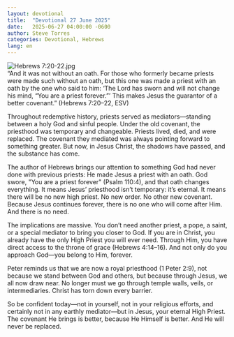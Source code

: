 ```yaml
---
layout: devotional
title:  "Devotional 27 June 2025"
date:   2025-06-27 04:00:00 -0600
author: Steve Torres
categories: Devotional, Hebrews
lang: en
---
```

<img src="https://sitemedia.esteeb.com/file/esteebcomsitemedia/devotional_images/Hebrews/Heb-7_20-22.jpg?raw=true" alt="Hebrews 7:20-22.jpg" style="max-width: 100%; height: auto;">

<div class="scripture">
   “And it was not without an oath. For those who formerly became priests were made such without an oath, but this one was made a priest with an oath by the one who said to him: ‘The Lord has sworn and will not change his mind, “You are a priest forever.”’ This makes Jesus the guarantor of a better covenant.” (Hebrews 7:20–22, ESV)
</div>

Throughout redemptive history, priests served as mediators—standing between a holy God and sinful people. Under the old covenant, the priesthood was temporary and changeable. Priests lived, died, and were replaced. The covenant they mediated was always pointing forward to something greater. But now, in Jesus Christ, the shadows have passed, and the substance has come.

The author of Hebrews brings our attention to something God had never done with previous priests: He made Jesus a priest with an oath. God swore, "You are a priest forever" (Psalm 110:4), and that oath changes everything. It means Jesus’ priesthood isn’t temporary: it’s eternal. It means there will be no new high priest. No new order. No other new covenant. Because Jesus continues forever, there is no one who will come after Him. And there is no need.

The implications are massive. You don’t need another priest, a pope, a saint, or a special mediator to bring you closer to God. If you are in Christ, you already have the only High Priest you will ever need. Through Him, you have direct access to the throne of grace (Hebrews 4:14–16). And not only do you approach God—you belong to Him, forever.

Peter reminds us that we are now a royal priesthood (1 Peter 2:9), not because we stand between God and others, but because through Jesus, we all now draw near. No longer must we go through temple walls, veils, or intermediaries. Christ has torn down every barrier.

So be confident today—not in yourself, not in your religious efforts, and certainly not in any earthly mediator—but in Jesus, your eternal High Priest. The covenant He brings is better, because He Himself is better. And He will never be replaced.